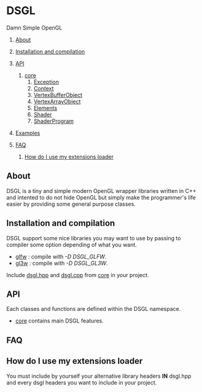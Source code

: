 # DSGL

Damn Simple OpenGL

1. [About](https://github.com/DenisSalem/DSGL#about)
2. [Installation and compilation](https://github.com/DenisSalem/DSGL#installation-and-compilation)
3. [API](https://github.com/DenisSalem/DSGL#api)
	1. [core](https://github.com/DenisSalem/DSGL/blob/master/doc/core.md)
		1. [Exception](https://github.com/DenisSalem/DSGL/blob/master/doc/core.md#exception)
		2. [Context](https://github.com/DenisSalem/DSGL/blob/master/doc/core.md#context)
		3. [VertexBufferObject](https://github.com/DenisSalem/DSGL/blob/master/doc/core.md#vertexbufferobject)
		4. [VertexArrayObject](https://github.com/DenisSalem/DSGL/blob/master/doc/core.md#vertexarrayobject)
		5. [Elements](https://github.com/DenisSalem/DSGL/blob/master/doc/core.md#elements)
		6. [Shader](https://github.com/DenisSalem/DSGL/blob/master/doc/core.md#shader)
		7. [ShaderProgram](https://github.com/DenisSalem/DSGL/blob/master/doc/core.md#shaderprogram)

4. [Examples](https://github.com/DenisSalem/DSGL/tree/master/examples)
5. [FAQ](https://github.com/DenisSalem/DSGL/blob/master/README.md#faq)
	1. [How do I use my extensions loader](https://github.com/DenisSalem/DSGL/blob/master/README.md#how-do-i-use-my-extensions-loader)

## About

DSGL is a tiny and simple modern OpenGL wrapper libraries written in C++ and intented to do not hide OpenGL but simply
make the programmer's life easier by providing some general purpose classes.

## Installation and compilation

DSGL support some nice libraries you may want to use by passing to compiler some option depending of what you want.

- [glfw](http://www.glfw.org/) : compile with *-D DSGL_GLFW*.
- [gl3w](https://github.com/skaslev/gl3w) : compile with *-D DSGL_GL3W*.


Include [dsgl.hpp](https://github.com/DenisSalem/DSGL/blob/master/core/dsgl.hpp) and [dsgl.cpp](https://github.com/DenisSalem/DSGL/blob/master/core/dsgl.cpp) from [core](https://github.com/DenisSalem/DSGL/tree/master/core) in your project.

## API

Each classes and functions are defined within the DSGL namespace.

- [core](https://github.com/DenisSalem/DSGL/blob/master/doc/core.md) contains main DSGL features.

## FAQ

## How do I use my extensions loader

You must include by yourself your alternative library headers __IN__ dsgl.hpp and every dsgl headers you want to include in your project.
